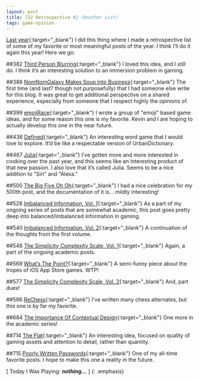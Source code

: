 ```yaml
---
layout: post
title: 732 Retrospective #2 (Another List)
tags: game-opinion
---
```

[Last year](http://www.foster-douglas.com/games/367-retrospective-the-list/){:target="_blank"} I did this thing where I made a retrospective list of some of my favorite or most meaningful posts of the year.  I think I’ll do it again this year! Here we go:

##382 [Third Person Blurring](http://www.foster-douglas.com/games/382-third-person-blurring/){:target="_blank"}
I loved this idea, and I still do.  I think it’s an interesting solution to an immersion problem in gaming.

##388 [NomNomGalaxy Makes Soup Into Business](http://www.foster-douglas.com/games/388-nomnomgalaxy-makes-soup-into-business/){:target="_blank"}
The first time (and last? though not purposefully) that I had someone else write for this blog.  It was great to get additional perspective on a shared experience, especially from someone that I respect highly the opinions of.

##399 [emojiRace](http://www.foster-douglas.com/games/399-emojirace/){:target="_blank"}
I wrote a group of "emoji" based game ideas, and for some reason this one is my favorite.  Kevin and I are hoping to actually develop this one in the near future.

##436 [Defined](http://www.foster-douglas.com/games/436-defined/){:target="_blank"}
An interesting word game that I would love to explore.  It’d be like a respectable version of UrbanDictionary.

##467 [Julia](http://www.foster-douglas.com/games/467-julia/){:target="_blank"}
I’ve gotten more and more interested in cooking over the past year, and this seems like an interesting product of that new passion.  I also love that it’s called Julia.  Seems to be a nice addition to "Siri" and "Alexa."

##500 [The Big Five Oh Oh](http://www.foster-douglas.com/games/500-the-big-five-oh-oh/){:target="_blank"}
I had a nice celebration for my 500th post, and the documentation of it is… mildly interesting!

##528 [Imbalanced Information, Vol. 1](http://www.foster-douglas.com/games/528-imbalanced-information-vol-1/){:target="_blank"}
As a part of my ongoing series of posts that are somewhat academic, this post goes pretty deep into balanced/imbalanced information in gaming.

##540 [Imbalanced Information, Vol. 2](http://www.foster-douglas.com/games/540-imbalanced-information-vol-2/){:target="_blank"}
A continuation of the thoughts from the first volume.

##548 [The Simplicity Complexity Scale, Vol. 1](http://www.foster-douglas.com/games/548-the-simplicity-complexity-scale-vol-1/){:target="_blank"}
Again, a part of the ongoing academic posts.

##569 [What’s The Point?](http://www.foster-douglas.com/games/569-wtp/){:target="_blank"}
A semi-funny piece about the tropes of iOS App Store games. WTP!

##577 [The Simplicity Complexity Scale, Vol. 2](http://www.foster-douglas.com/games/577-the-simplicity-complexity-scale-vol-2/){:target="_blank"}
And, part duex!

##596 [ReChess](http://www.foster-douglas.com/games/596-rechess/){:target="_blank"} 
I’ve written many chess alternates, but this one is by far my favorite.

##684 [The Importance Of Contextual Design](http://www.foster-douglas.com/games/684-the-importance-of-contextual-design/){:target="_blank"}
One more in the academic series!

##714 [The Flat](http://www.foster-douglas.com/games/714-the-flat/){:target="_blank"} 
An interesting idea, focused on quality of gaming assets and attention to detail, rather than quantity. 

##715 [Poorly Written Passwords](http://www.foster-douglas.com/games/715-poorly-written-passwords/){:target="_blank"}
One of my all-time favorite posts.  I hope to make this one a reality in the future.

[ Today I Was Playing: ***nothing...*** ]
{: .emphasis}